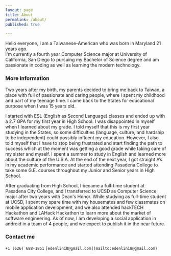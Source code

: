 ```yaml
---
layout: page
title: About
permalink: /about/
published: true

---
```




Hello everyone, I am a Taiwanese-American who was born in Maryland 21 years ago.  
I'm currently a fourth year Computer Science major at University of California, San Diego  to pursuing my Bachelor of Science degree and am passionate in coding as well as learning the modern technology.

### More Information

Two years after my birth, my parents decided to bring me back to Taiwan, a place with full of passionate and caring people, where I spent my childhood and part of my teenage time. I came back to the States for educational purpose when I was 15 years old.

I started with ESL (English as Second Language) classes and ended up with a 2.7 GPA for my first year in High School. I was disappointed in myself when I learned about my grade. I told myself that this is my first year studying in the States, so some difficulties (language, culture, and hardship to be independent) could possibly influent my education. However, I also told myself that I have to stop being frustrated and start finding the path to success which at the moment was getting a good grade while taking care of my sister and myself. I spent a summer to study in English and learned more about the culture of the U.S.A. At the end of the next year, I got straight A’s in my academic performance and started attending Pasadena College to take some G.E. courses throughout my Junior and Senior years in High School. 

After graduating from High School, I became a full-time student at Pasadena City College, and I transferred to UCSD as Computer Science major after two years with Dean's Honor. While studying as full-time student at UCSD, I spent my spare time with my housemates and few classmates on mobile application development, and we also attended hackTECH Hackathon and LAHack Hackathon to learn more about the market of software engineering. As of now, I am developing a social application in android in a team of 4 people, and we expect to publish it in the near future.


### Contact me

`+1 (626) 688-1851`
`[edenlin18@gmail.com](mailto:edenlin18@gmail.com)`